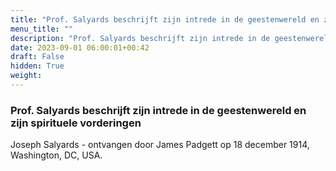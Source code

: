 ```yaml
---
title: "Prof. Salyards beschrijft zijn intrede in de geestenwereld en zijn spirituele vorderingen"
menu_title: ""
description: "Prof. Salyards beschrijft zijn intrede in de geestenwereld en zijn spirituele vorderingen"
date: 2023-09-01 06:00:01+00:42
draft: False
hidden: True
weight:
---
```

### Prof. Salyards beschrijft zijn intrede in de geestenwereld en zijn spirituele vorderingen

Joseph Salyards - ontvangen door James Padgett op 18 december 1914, Washington, DC, USA.
